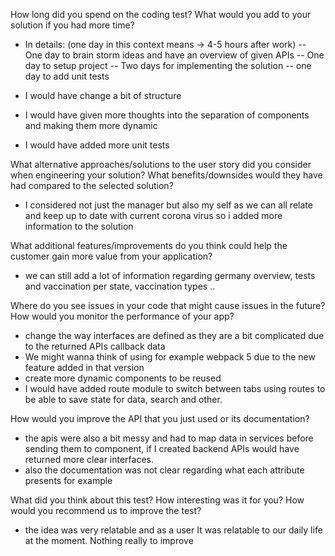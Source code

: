How long did you spend on the coding test? What would you add to your solution if you had more time?

- In details: (one day in this context means -> 4-5 hours after work)
  -- One day to brain storm ideas and have an overview of given APIs
  -- One day to setup project
  -- Two days for implementing the solution
  -- one day to add unit tests

- I would have change a bit of structure
- I would have given more thoughts into the separation of components and making them more dynamic
- I would have added more unit tests

What alternative approaches/solutions to the user story did you consider when engineering your solution? What benefits/downsides would they have had compared to the selected solution?

- I considered not just the manager but also my self as we can all relate and keep up to date with current corona virus so i added more information to the solution

What additional features/improvements do you think could help the customer gain more value from your application?

- we can still add a lot of information regarding germany overview, tests and vaccination per state, vaccination types ..

Where do you see issues in your code that might cause issues in the future? How would you monitor the performance of your app?

- change the way interfaces are defined as they are a bit complicated due to the returned APIs callback data
- We might wanna think of using for example webpack 5 due to the new feature added in that version
- create more dynamic components to be reused
- I would have added route module to switch between tabs using routes to be able to save state for data, search and other.

How would you improve the API that you just used or its documentation?

- the apis were also a bit messy and had to map data in services before sending them to component, if I created backend APIs would have returned more clear interfaces.
- also the documentation was not clear regarding what each attribute presents for example

What did you think about this test? How interesting was it for you? How would you recommend us to improve the test?

- the idea was very relatable and as a user It was relatable to our daily life at the moment. Nothing really to improve
